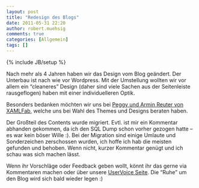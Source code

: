 ```yaml
---
layout: post
title: "Redesign des Blogs"
date: 2011-05-31 22:20
author: robert.muehsig
comments: true
categories: [Allgemein]
tags: []
---
```

{% include JB/setup %}
<p>Nach mehr als 4 Jahren haben wir das Design vom Blog geändert. Der Unterbau ist nach wie vor Wordpress. Mit der Umstellung wollten wir vor allem ein “cleaneres” Design (daher sind viele Sachen aus der Seitenleiste rausgeflogen) haben mit einer individuelleren Optik.</p> <p>Besonders bedanken möchten wir uns bei <a href="http://peggy-reuter.net/">Peggy und Armin Reuter von XAMLFab</a>, welche uns bei Wahl des Themes und Designs beraten haben.</p> <p>Der Großteil des Contents wurde migriert. Evtl. ist mir ein Kommentar abhanden gekommen, da ich den SQL Dump schon vorher gezogen hatte – es war kein böser Wille :). Bei der Migration sind einige Umlaute und Sonderzeichen zerschossen wurden, ich hoffe ich hab die meisten gefunden und behoben. Wenn nicht, kurzer Kommentar genügt und ich schau was sich machen lässt.</p> <p>Wenn ihr Vorschläge oder Feedback geben wollt, könnt ihr das gerne via Kommentaren machen oder über unsere <a href="https://codeinside.uservoice.com/forums/55132-general">UserVoice Seite</a>. Die “Ruhe” um den Blog wird sich bald wieder legen :)</p>
